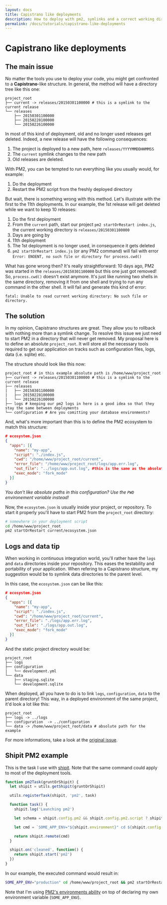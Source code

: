```yaml
---
layout: docs
title: Capistrano like deployments
description: How to deploy with pm2, symlinks and a correct working directory
permalink: /docs/tutorials/capistrano-like-deployments
---
```


# Capistrano like deployments

## The main issue

No matter the tools you use to deploy your code, you might get confronted to a **Capistrano**-like structure. 
In general, the method will have a directory tree like this one:

```
project_root
├── current -> releases/20150301100000 # this is a symlink to the current release
└── releases
    ├── 20150301100000
    ├── 20150228100000
    └── 20150226100000
```

In most of this kind of deployment, old and no longer used releases get deleted. Indeed, a new release will have the following consequences:

1. The project is deployed to a new path, here `releases/YYYYMMDDHHMMSS`
2. The `current` symlink changes to the new path
3. Old releases are deleted.

With PM2, you can be tempted to run everything like you usually would, for example:

1. Do the deployment
2. Restart the PM2 script from the freshly deployed directory

But wait, there is something wrong with this method. Let's illustrate with the first to the 11th deployments. In our example, the 1st release will get deleted while we want to keep 10 releases:

1. Do the first deployment
2. From the `current` path, start our project `pm2 startOrRestart index.js`, the current working directory is `releases/20150301100000`
3. Days are going by
4. 11th deployment 
5. The 1st deployment is no longer used, in consequence it gets deleted
6. `pm2 startOrRestart index.js` (or any PM2 command) will fail with error `Error: ENOENT, no such file or directory for process.cwd()`

What has gone wrong then? 
It's really straightforward: 10 days ago, PM2 was started in the `releases/20150301100000` but this one just got removed! 
So, `process.cwd()` doesn't exist anymore. It's just like running two shells in the same directory, removing it from one shell and trying to run any command in the other shell. 
It will fail and generate this kind of error:

```
fatal: Unable to read current working directory: No such file or directory.
```

## The solution

In my opinion, Capistrano structures are great. They allow you to rollback with nothing more than a symlink change. 
To resolve this issue we just need to start PM2 in a directory that will never get removed.
My proposal here is to define an absolute `project_root`. It will store all the necessary tools required to get our application on tracks such as configuration files, logs, data (i.e. sqlite) etc. 

The structure should look like this now:

```
project_root # in this example absolute path is /home/www/project_root
├── current -> releases/20150301100000 # this is a symlink to the current release
├── releases
|   ├── 20150301100000
|   ├── 20150228100000
|   └── 20150226100000
├── logs # keeping our pm2 logs in here is a good idea so that they stay the same between deployments
└── configuration # Are you comitting your database environments?
```

And, what's more important than this is to define the PM2 ecosystem to match this structure:

```json
# ecosystem.json
{
  "apps": [{
    "name": "my-app",
    "script": "./index.js",
    "cwd": "/home/www/project_root/current", 
    "error_file": "/home/www/project_root/logs/app.err.log",
    "out_file": "../logs/app.out.log", #this is the same as the absolute error_file path
    "exec_mode": "fork_mode"
  }]
}
```

*You don't like absolute paths in this configuration? Use the `PWD` environement variable instead!*

Now, the `ecosystem.json` is usually inside your project, or repository. To start it properly you'll have to start PM2 from the `project_root` directory:

```bash
# somewhere in your deployment script
cd /home/www/project_root
pm2 startOrRestart current/ecosystem.json
```

## Logs and data tip

When working in continuous integration world, you'll rather have the `logs` and `data` directories inside your repository. This eases the testability and portability of your application. When refering to a Capistrano structure, my suggestion would be to symlink data directories to the parent level.

In this case, the `ecosystem.json` can be like this:

```json
# ecosystem.json
{
  "apps": [{
    "name": "my-app",
    "script": "./index.js",
    "cwd": "/home/www/project_root/current",
    "error_file": "./logs/app.err.log",
    "out_file": "./logs/app.out.log", 
    "exec_mode": "fork_mode"
  }]
}
```

And the static project directory would be:

```
project_root 
├── logs 
├── configuration 
|   └── development.yml 
└── data 
    ├── staging.sqlite 
    └── development.sqlite 
```

When deployed, all you have to do is to link `logs`, `configuration`, `data` to the parent directory! 
This way, in a deployed environment of the same project, it'd look a lot like this:

```
project_root 
├── logs -> ../logs
├── configuration  -> ../configuration
└── data -> /home/www/project_root/data # absolute path for the example
```

For more informations, take a look at the [original issue](https://github.com/Unitech/pm2/issues/1623).

## Shipit PM2 example

This is the task I use with [shipit](https://github.com/shipitjs/shipit). Note that the same command could apply to most of the deployment tools.

```javascript
function pm2Task(gruntOrShipit) {
  let shipit = utils.getShipit(gruntOrShipit)

  utils.registerTask(shipit, 'pm2', task)

  function task() {
    shipit.log('Launching pm2') 

    let schema = shipit.config.pm2 && shipit.config.pm2.script ? shipit.config.pm2.script : 'ecosystem.json'

    let cmd = `SOME_APP_ENV="${shipit.environment}" cd ${shipit.config.deployTo} && pm2 startOrRestart --env ${shipit.environment} current/${schema}`

    return shipit.remote(cmd)
  }

  shipit.on('cleaned', function() {
    return shipit.start('pm2') 
  })
}
```

In our example, the executed command would result in:

```bash
SOME_APP_ENV="production" cd /home/www/project_root && pm2 startOrRestart --env production current/ecosystem.json`
```

Note that I'm using [PM2's environments ability](http://pm2.keymetrics.io/docs/usage/application-declaration/#switching-to-different-environments) on top of declaring my own environment variable (`SOME_APP_ENV`).
